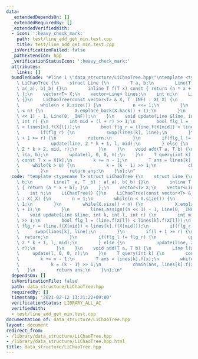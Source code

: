 ```yaml
---
data:
  _extendedDependsOn: []
  _extendedRequiredBy: []
  _extendedVerifiedWith:
  - icon: ':heavy_check_mark:'
    path: test/line_add_get_min.test.cpp
    title: test/line_add_get_min.test.cpp
  _isVerificationFailed: false
  _pathExtension: hpp
  _verificationStatusIcon: ':heavy_check_mark:'
  attributes:
    links: []
  bundledCode: "#line 1 \"data_structure/LiChaoTree.hpp\"\ntemplate <typename T> struct\
    \ LiChaoTree {\n    struct Line {\n        T a, b;\n        Line(T _a, T _b) :\
    \ a(_a), b(_b) {}\n        inline T f(T x) const { return (a * x + b); }\n   \
    \ };\n    vector<T> X;\n    vector<Line> lines;\n    int n;\n    LiChaoTree()\
    \ {}\n    LiChaoTree(const vector<T> &_X, T _INF) : X(_X) {\n        n = 1;\n\
    \        while(n < X.size()) {\n            n <<= 1;\n        }\n        while(X.size()\
    \ < n) {\n            X.emplace_back(X.back() + 1);\n        }\n        lines.assign((n\
    \ << 1) - 1, Line(0, _INF));\n    }\n    void update(Line &line, int k, int l,\
    \ int r) {\n        int mid = (l + r) >> 1;\n        bool flg_l = (line.f(X[l])\
    \ < lines[k].f(X[l]));\n        bool flg_r = (line.f(X[mid]) < lines[k].f(X[mid]));\n\
    \        if(flg_r) {\n            swap(lines[k], line);\n        }\n        if(l\
    \ + 1 >= r) {\n            return;\n        }\n        if(flg_l != flg_r) {\n\
    \            update(line, 2 * k + 1, l, mid);\n        } else {\n            update(line,\
    \ 2 * k + 2, mid, r);\n        }\n    }\n    void add(T a, T b) {\n        Line\
    \ l(a, b);\n        update(l, 0, 0, n);\n    }\n    T query(int k) {\n       \
    \ const T x = X[k];\n        k += n - 1;\n        T ans = lines[k].f(x);\n   \
    \     while(k > 0) {\n            k = (k - 1) >> 1;\n            chmin(ans, lines[k].f(x));\n\
    \        }\n        return ans;\n    }\n};\n"
  code: "template <typename T> struct LiChaoTree {\n    struct Line {\n        T a,\
    \ b;\n        Line(T _a, T _b) : a(_a), b(_b) {}\n        inline T f(T x) const\
    \ { return (a * x + b); }\n    };\n    vector<T> X;\n    vector<Line> lines;\n\
    \    int n;\n    LiChaoTree() {}\n    LiChaoTree(const vector<T> &_X, T _INF)\
    \ : X(_X) {\n        n = 1;\n        while(n < X.size()) {\n            n <<=\
    \ 1;\n        }\n        while(X.size() < n) {\n            X.emplace_back(X.back()\
    \ + 1);\n        }\n        lines.assign((n << 1) - 1, Line(0, _INF));\n    }\n\
    \    void update(Line &line, int k, int l, int r) {\n        int mid = (l + r)\
    \ >> 1;\n        bool flg_l = (line.f(X[l]) < lines[k].f(X[l]));\n        bool\
    \ flg_r = (line.f(X[mid]) < lines[k].f(X[mid]));\n        if(flg_r) {\n      \
    \      swap(lines[k], line);\n        }\n        if(l + 1 >= r) {\n          \
    \  return;\n        }\n        if(flg_l != flg_r) {\n            update(line,\
    \ 2 * k + 1, l, mid);\n        } else {\n            update(line, 2 * k + 2, mid,\
    \ r);\n        }\n    }\n    void add(T a, T b) {\n        Line l(a, b);\n   \
    \     update(l, 0, 0, n);\n    }\n    T query(int k) {\n        const T x = X[k];\n\
    \        k += n - 1;\n        T ans = lines[k].f(x);\n        while(k > 0) {\n\
    \            k = (k - 1) >> 1;\n            chmin(ans, lines[k].f(x));\n     \
    \   }\n        return ans;\n    }\n};\n"
  dependsOn: []
  isVerificationFile: false
  path: data_structure/LiChaoTree.hpp
  requiredBy: []
  timestamp: '2021-02-12 13:21:22+09:00'
  verificationStatus: LIBRARY_ALL_AC
  verifiedWith:
  - test/line_add_get_min.test.cpp
documentation_of: data_structure/LiChaoTree.hpp
layout: document
redirect_from:
- /library/data_structure/LiChaoTree.hpp
- /library/data_structure/LiChaoTree.hpp.html
title: data_structure/LiChaoTree.hpp
---
```

